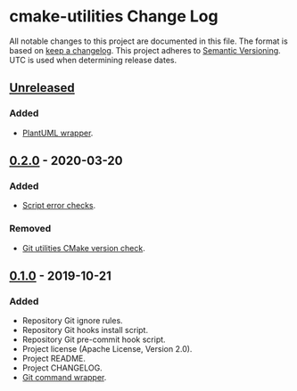 # cmake-utilities Change Log
All notable changes to this project are documented in this file.
The format is based on [keep a changelog](https://keepachangelog.com/en/1.0.0/).
This project adheres to [Semantic Versioning](https://semver.org/).
UTC is used when determining release dates.

## [Unreleased](https://github.com/apcountryman/cmake-utilities/compare/master...develop)
### Added
- [PlantUML wrapper](https://github.com/apcountryman/cmake-utilities/issues/11).

## [0.2.0](https://github.com/apcountryman/cmake-utilities/compare/0.1.0...0.2.0) - 2020-03-20
### Added
- [Script error checks](https://github.com/apcountryman/cmake-utilities/issues/5).

### Removed
- [Git utilities CMake version check](https://github.com/apcountryman/cmake-utilities/issues/6).

## [0.1.0](https://github.com/apcountryman/cmake-utilities/compare/0.0.0...0.1.0) - 2019-10-21
### Added
- Repository Git ignore rules.
- Repository Git hooks install script.
- Repository Git pre-commit hook script.
- Project license (Apache License, Version 2.0).
- Project README.
- Project CHANGELOG.
- [Git command wrapper](https://github.com/apcountryman/cmake-utilities/issues/1).
